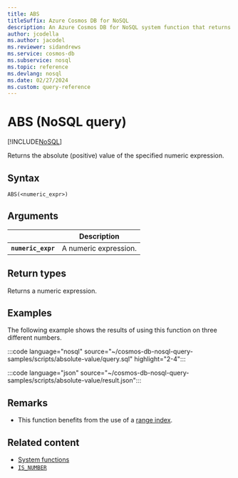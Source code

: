 ```yaml
---
title: ABS
titleSuffix: Azure Cosmos DB for NoSQL
description: An Azure Cosmos DB for NoSQL system function that returns the positive value of the specified numeric expression
author: jcodella
ms.author: jacodel
ms.reviewer: sidandrews
ms.service: cosmos-db
ms.subservice: nosql
ms.topic: reference
ms.devlang: nosql
ms.date: 02/27/2024
ms.custom: query-reference
---
```


# ABS (NoSQL query)

[!INCLUDE[NoSQL](../../includes/appliesto-nosql.md)]

Returns the absolute (positive) value of the specified numeric expression.  
  
## Syntax
  
```nosql
ABS(<numeric_expr>)  
```  
  
## Arguments

| | Description |
| --- | --- |
| **`numeric_expr`** | A numeric expression. |
  
## Return types
  
Returns a numeric expression.  
  
## Examples
  
The following example shows the results of using this function on three different numbers.  

:::code language="nosql" source="~/cosmos-db-nosql-query-samples/scripts/absolute-value/query.sql" highlight="2-4":::

:::code language="json" source="~/cosmos-db-nosql-query-samples/scripts/absolute-value/result.json":::

## Remarks

- This function benefits from the use of a [range index](../../index-policy.md#includeexclude-strategy).

## Related content

- [System functions](system-functions.yml)
- [`IS_NUMBER`](is-number.md)
